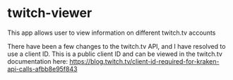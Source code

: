 # twitch-viewer
This app allows user to view information on different twitch.tv accounts

There have been a few changes to the twitch.tv API, and I have resolved to use a client ID. This is a public client ID and can be viewed in the twitch.tv documentation here: https://blog.twitch.tv/client-id-required-for-kraken-api-calls-afbb8e95f843